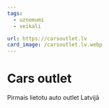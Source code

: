 ```yaml
---
tags:
  - uznemumi
  - veikali

url: https://carsoutlet.lv
card_image: /carsoutlet.lv.webp
---
```


# Cars outlet

Pirmais lietotu auto outlet Latvijā
